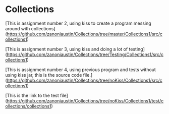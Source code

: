 # Collections

[This is assignment number 2, using kiss to create a program messing around with collections]
(https://github.com/zanoniaustin/Collections/tree/master/Collections1/src/collections1)


[This is assignment number 3, using kiss and doing a lot of testing]
(https://github.com/zanoniaustin/Collections/tree/Testing/Collections1/src/collections1)

[This is assignment number 4, using previous program and tests without using kiss jar,
this is the source code file.]
(https://github.com/zanoniaustin/Collections/tree/noKiss/Collections1/src/collections1)

[This is the link to the test file]
(https://github.com/zanoniaustin/Collections/tree/noKiss/Collections1/test/collections/collections1)
